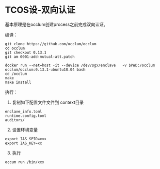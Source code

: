 # TCOS设-双向认证

基本原理是在occlum创建process之前完成双向认证。



编译：

```
git clone https://github.com/occlum/occlum
cd occlum
git checkout 0.13.1
git am 0001-add-mutual-att.patch

docker run --net=host -it --device /dev/sgx/enclave   -v $PWD:/occlum occlum/occlum:0.13.1-ubuntu18.04 bash
cd /occlum 
make
make install 
```



执行：

1. 复制如下配置文件文件到 context目录

```
enclave_info.toml
runtime.config.toml
auditors/
```



2. 设置环境变量

```
export IAS_SPID=xxx
export IAS_KEY=xx
```

3. 执行

```
occum run /bin/xxx 
```

